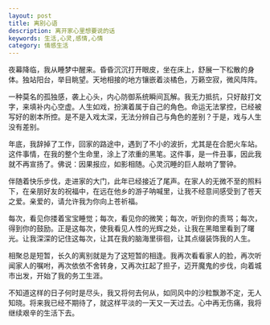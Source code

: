 ```yaml
---
layout: post
title: 离别心语
description: 离开家心里想要说的话
keywords: 生活,心灵,感情,心情
category: 情感生活
---
```




夜幕降临，我从睡梦中醒来。昏昏沉沉打开眼皮，坐在床上，舒展一下松散的身体。独站阳台，举目眺望。天地相接的地方镶嵌着淡橘色，万籁空寂，微风阵阵。

一种莫名的孤独感，袭上心头，内心防御系统瞬间瓦解。我无力抵抗，只好敲打文字，来填补内心空虚。人生如戏，扮演着属于自己的角色。命运无法掌控，已经被写好的剧本所控。是不是入戏太深，无法分辨自己与角色的差别？于是，戏与人生没有差别。

年底，我辞掉了工作，回家的路途中，遇到了不小的波折，尤其是在合肥火车站。这件事情，在我的整个生命里，涂上了浓重的黑笔。这件事，是一件丑事，因此我就不再宣扬了。佛说：因果报应，如影相随。心灵沉睡的巨人敲响了警钟。

伴随着快乐步伐，走进家的大门，此年已经接近了尾声。在家人的无微不至的照料下，在亲朋好友的祝福中，在远在他乡的游子呐喊里，让我不经意间感受到了苍天之爱。亲爱的，请允许我为你向上苍祈福。

每次，看见你搂着宝宝睡觉；每次，看见你的微笑；每次，听到你的责骂；每次，得到你的鼓励。正是这每次，使我看见人性的光辉之处，让我在黑暗里看到了曙光。让我深深的记住这每次，让其在我的脑海里徘徊，让其点缀装饰我的人生。

相聚总是短暂，长久的离别就是为了这短暂的相逢。我再次看看家人的脸，再次听闻家人的嘱咐，再次依依不舍转身，又再次扛起了担子，迈开魔鬼的步伐，向着城市出发，开始了我的务工生涯。

不知道这样的日子何时是尽头，我又将何去何从，如同风中的沙粒飘渺不定，无人知晓。将来我已经不期待了，就这样平淡的一天又一天过去。心中再无伤痛，我将继续艰辛的生活下去。
